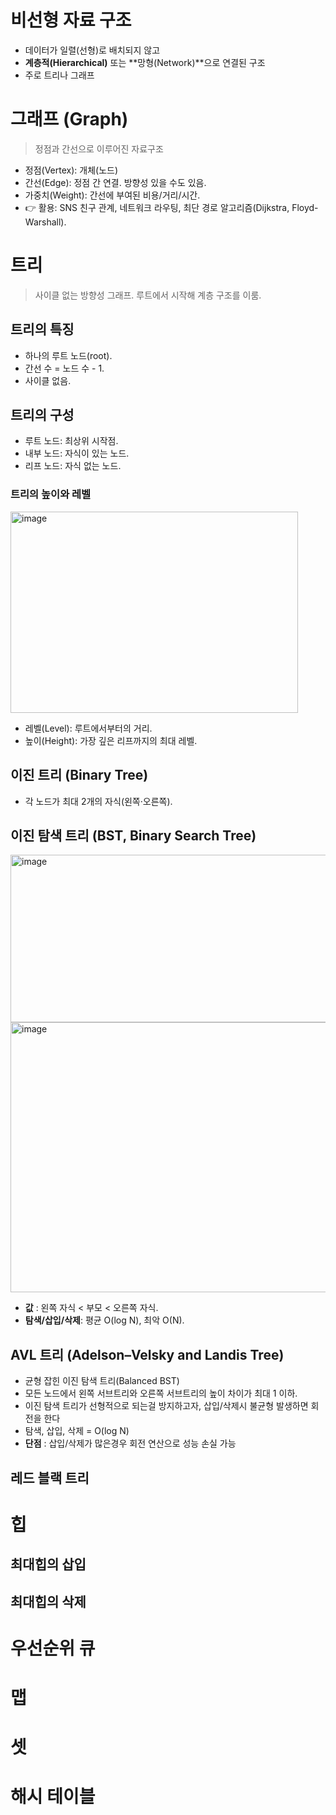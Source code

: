 # 비선형 자료 구조
- 데이터가 일렬(선형)로 배치되지 않고
- **계층적(Hierarchical)** 또는 **망형(Network)**으로 연결된 구조
- 주로 트리나 그래프 
# 그래프 (Graph)
> 정점과 간선으로 이루어진 자료구조
- 정점(Vertex): 개체(노드)
- 간선(Edge): 정점 간 연결. 방향성 있을 수도 있음.
- 가중치(Weight): 간선에 부여된 비용/거리/시간.
- 👉 활용: SNS 친구 관계, 네트워크 라우팅, 최단 경로 알고리즘(Dijkstra, Floyd-Warshall).
# 트리
> 사이클 없는 방향성 그래프. 루트에서 시작해 계층 구조를 이룸.
## 트리의 특징
- 하나의 루트 노드(root).
- 간선 수 = 노드 수 - 1.
- 사이클 없음.
## 트리의 구성
- 루트 노드: 최상위 시작점.
- 내부 노드: 자식이 있는 노드.
- 리프 노드: 자식 없는 노드.
### 트리의 높이와 레벨
<img width="460" height="322" alt="image" src="https://github.com/user-attachments/assets/21cd44ff-a20e-47d1-aac4-b8ac3a2c70fc" />

- 레벨(Level): 루트에서부터의 거리.
- 높이(Height): 가장 깊은 리프까지의 최대 레벨.
## 이진 트리 (Binary Tree)
- 각 노드가 최대 2개의 자식(왼쪽·오른쪽).
## 이진 탐색 트리 (BST, Binary Search Tree)
<img width="521" height="268" alt="image" src="https://github.com/user-attachments/assets/51d70de1-8502-485b-8d7b-cb4cf81004f3" />
<img width="632" height="432" alt="image" src="https://github.com/user-attachments/assets/72040272-c052-49eb-9947-750f335595f4" />


- **값** : 왼쪽 자식 < 부모 < 오른쪽 자식.
- **탐색/삽입/삭제**: 평균 O(log N), 최악 O(N).
## AVL 트리 (Adelson–Velsky and Landis Tree)
- 균형 잡힌 이진 탐색 트리(Balanced BST)
- 모든 노드에서 왼쪽 서브트리와 오른쪽 서브트리의 높이 차이가 최대 1 이하.
- 이진 탐색 트리가 선형적으로 되는걸 방지하고자, 삽입/삭제시 불균형 발생하면 회전을 한다
- 탐색, 삽입, 삭제 = O(log N)
- **단점** : 삽입/삭제가 많은경우 회전 연산으로 성능 손실 가능
## 레드 블랙 트리
# 힙
## 최대힙의 삽입
## 최대힙의 삭제
# 우선순위 큐
# 맵
# 셋
# 해시 테이블
